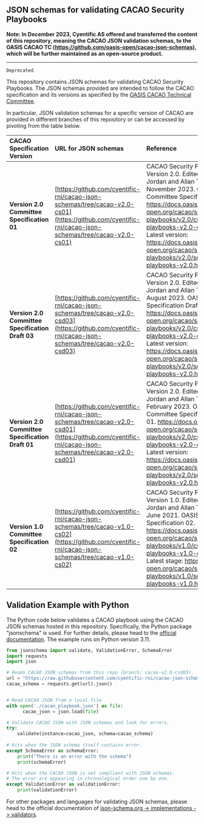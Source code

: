 ## JSON schemas for validating CACAO Security Playbooks

**Note: In December 2023, Cyentific AS offered and transferred the content of this repository, meaning the CACAO JSON validation schemas, to the OASIS CACAO TC (https://github.com/oasis-open/cacao-json-schemas), which will be further maintained as an open-source product.**

---
``Deprecated``

This repository contains JSON schemas for validating CACAO Security Playbooks. The JSON schemas provided are intended to follow the CACAO specification and its versions as specified by the [OASIS CACAO Technical Committee](https://www.oasis-open.org/committees/cacao).

In particular, JSON validation schemas for a specific version of CACAO  are provided in different branches of this repository or can be accessed by pivoting from the table below.


| CACAO Specification Version | URL for JSON schemas |Reference|
| :--- | :--- |:--- |
| **Version 2.0 Committee Specification 01**| [https://github.com/cyentific-rni/cacao-json-schemas/tree/cacao-v2.0-cs01](https://github.com/cyentific-rni/cacao-json-schemas/tree/cacao-v2.0-cs01) |CACAO Security Playbooks Version 2.0. Edited by Bret Jordan and Allan Thomson. 27 November 2023. OASIS Committee Specification 01. https://docs.oasis-open.org/cacao/security-playbooks/v2.0/cs01/security-playbooks-v2.0-cs01.html. Latest version: https://docs.oasis-open.org/cacao/security-playbooks/v2.0/security-playbooks-v2.0.html. |
| **Version 2.0 Committee Specification Draft 03**| [https://github.com/cyentific-rni/cacao-json-schemas/tree/cacao-v2.0-csd03](https://github.com/cyentific-rni/cacao-json-schemas/tree/cacao-v2.0-csd03) |CACAO Security Playbooks Version 2.0. Edited by Bret Jordan and Allan Thomson. 15 August 2023. OASIS Committee Specification Draft 03. https://docs.oasis-open.org/cacao/security-playbooks/v2.0/csd03/security-playbooks-v2.0-csd03.html. Latest version: https://docs.oasis-open.org/cacao/security-playbooks/v2.0/security-playbooks-v2.0.html. |
| **Version 2.0 Committee Specification Draft 01**| [https://github.com/cyentific-rni/cacao-json-schemas/tree/cacao-v2.0-csd01](https://github.com/cyentific-rni/cacao-json-schemas/tree/cacao-v2.0-csd01) |CACAO Security Playbooks Version 2.0. Edited by Bret Jordan and Allan Thomson. 21 February 2023. OASIS Committee Specification Draft 01. https://docs.oasis-open.org/cacao/security-playbooks/v2.0/csd01/security-playbooks-v2.0-csd01.html. Latest version: https://docs.oasis-open.org/cacao/security-playbooks/v2.0/security-playbooks-v2.0.html. |
| **Version 1.0 Committee Specification 02**| [https://github.com/cyentific-rni/cacao-json-schemas/tree/cacao-v1.0-cs02](https://github.com/cyentific-rni/cacao-json-schemas/tree/cacao-v1.0-cs02) |CACAO Security Playbooks Version 1.0. Edited by Bret Jordan and Allan Thomson. 23 June 2021. OASIS Committee Specification 02. https://docs.oasis-open.org/cacao/security-playbooks/v1.0/cs02/security-playbooks-v1.0-cs02.html. Latest stage: https://docs.oasis-open.org/cacao/security-playbooks/v1.0/security-playbooks-v1.0.html. |

## Validation Example with Python

The Python code below validates a CACAO playbook using the CACAO JSON schemas hosted in this repository. Specifically, the Python package "jsonschema" is used. For further details, please head to the [official documentation](https://python-jsonschema.readthedocs.io/en/stable/). The example runs on Python version 3.11.

```python
from jsonschema import validate, ValidationError, SchemaError
import requests
import json

# Reads CACAO JSON schemas from this repo (branch: cacao-v2.0-csd03).
url = "https://raw.githubusercontent.com/cyentific-rni/cacao-json-schemas/cacao-v2.0-csd03/schemas/playbook.json"
cacao_schema = requests.get(url).json()


# Read CACAO JSON from a local file
with open('./cacao_playbook.json') as file:
      cacao_json = json.load(file)

# Validate CACAO JSON with JSON schemas and look for errors.
try:
    validate(instance=cacao_json, schema=cacao_schema)
 
# Hits when the JSON schema itself contains error.
except SchemaError as schemaError:
    print("There is an error with the schema")
    print(schemaError)

# Hits when the CACAO JSON is not compliant with JSON schemas. 
# The error are appearing in chronological order one by one. 
except ValidationError as validationError:
    print(validationError)
```

For other packages and languages for validating JSON schemas, please head to the official documentation of [json-schema.org -> implementations -> validators](https://json-schema.org/implementations.html#validators).
